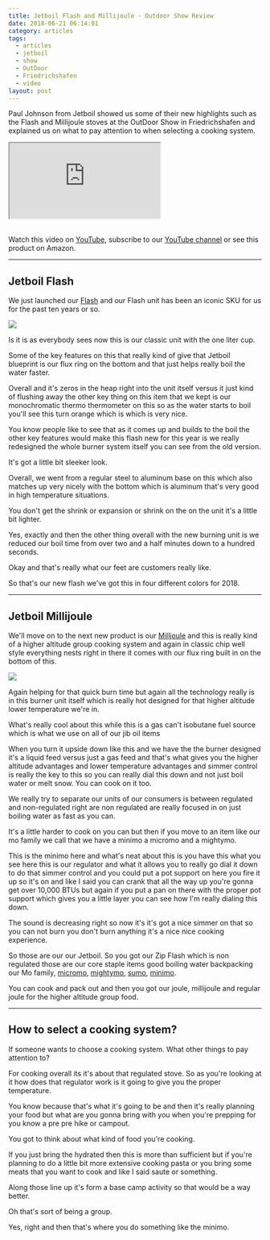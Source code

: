 ```yaml
---
title: Jetboil Flash and Millijoule - Outdoor Show Review
date: 2018-06-21 06:14:01
category: articles
tags:
  - articles
  - jetboil
  - show
  - OutDoor
  - Friedrichshafen
  - video
layout: post
---
```


Paul Johnson from Jetboil showed us some of their new highlights such as the Flash and Millijoule stoves at the OutDoor Show in Friedrichshafen and explained us on what to pay attention to when selecting a cooking system.

<div class="embed-responsive embed-responsive-16by9">
    <iframe class="embed-responsive-item" src="https://www.youtube.com/embed/f2vcnyJ1naQ"></iframe>
</div>
<br>

Watch this video on <a href="https://www.youtube.com/watch?v=f2vcnyJ1naQ&t=76s" rel="nofollow">YouTube</a>, subscribe to our <a rel="nofollow" href="https://www.youtube.com/channel/UCnO9Q_m9EaOCrHmmQIBVBNw?sub_confirmation=1">YouTube channel</a> or see this product on <a hre="https://amzn.to/2MKhRZA" rel="nofollow">Amazon</a>.

<!--more-->

---

## Jetboil Flash

We just launched our <a rel="nofollow" href="https://amzn.to/2MKhRZA">Flash</a> and our Flash unit has been an iconic SKU for us for the past ten years or so.

<a rel="nofollow" target="_blank"  href="https://www.amazon.com/gp/product/B07939L7Q7/ref=as_li_tl?ie=UTF8&camp=1789&creative=9325&creativeASIN=B07939L7Q7&linkCode=as2&tag=hikeve-20&linkId=a0e4a9654f4c7d339c9b48a237afcbfc"><img border="0" src="//ws-na.amazon-adsystem.com/widgets/q?_encoding=UTF8&MarketPlace=US&ASIN=B07939L7Q7&ServiceVersion=20070822&ID=AsinImage&WS=1&Format=_SL250_&tag=hikeve-20" ></a><img src="//ir-na.amazon-adsystem.com/e/ir?t=hikeve-20&l=am2&o=1&a=B07939L7Q7" width="1" height="1" border="0" alt="Jetboil Flash" style="border:none !important; margin:0px !important;" />

Is it is as everybody sees now this is our classic unit with the one liter cup.

Some of the key features on this that really kind of give that Jetboil blueprint is our flux ring on the bottom and that just helps really boil the water faster.

Overall and it's zeros in the heap right into the unit itself versus it just kind of flushing away
the other key thing on this item that we kept is our monochromatic thermo thermometer on this so as the water starts to boil you'll see this turn orange which is which is very nice.

You know people like to see that as it comes up and builds to the boil the other key features would make this flash new for this year is we really redesigned the whole burner system itself you can see from the old version.

It's got a little bit sleeker look.

Overall, we went from a regular steel to aluminum base on this which also matches up very nicely with the bottom which is aluminum that's very good in high temperature situations.

You don't get the shrink or expansion or shrink on the on the unit it's a little bit lighter.

Yes, exactly and then the other thing overall with the new burning unit is we reduced our boil time from over two and a half minutes down to a hundred seconds.

Okay and that's really what our feet are customers really like.

So that's our new flash we've got this in four different colors for 2018.

---

## Jetboil Millijoule

We'll move on to the next new product is our <a rel="nofollow" href="https://amzn.to/2tg1Zpf">Milljoule</a> and this is really kind of a higher altitude group cooking system and again in classic chip well style everything nests right in there it comes with our flux ring built in on the bottom of this.

<a rel="nofollow" target="_blank"  href="https://www.amazon.com/gp/product/B0797NKLQW/ref=as_li_tl?ie=UTF8&camp=1789&creative=9325&creativeASIN=B0797NKLQW&linkCode=as2&tag=hikeve-20&linkId=857f401b639f207c884a2ac206a33df1"><img border="0" src="//ws-na.amazon-adsystem.com/widgets/q?_encoding=UTF8&MarketPlace=US&ASIN=B0797NKLQW&ServiceVersion=20070822&ID=AsinImage&WS=1&Format=_SL250_&tag=hikeve-20" ></a><img src="//ir-na.amazon-adsystem.com/e/ir?t=hikeve-20&l=am2&o=1&a=B0797NKLQW" width="1" height="1" border="0" alt="Jetboil Millijoule" style="border:none !important; margin:0px !important;" />

Again helping for that quick burn time but again all the technology really is in this burner unit itself which is really hot designed for that higher altitude lower temperature we're in.

What's really cool about this while this is a gas can't isobutane fuel source which is what we use on all of our jib oil items

When you turn it upside down like this and we have the the burner designed it's a liquid feed versus just a gas feed and that's what gives you the higher altitude advantages and lower temperature advantages and simmer control is really the key to this so you can really dial this down and not just boil water or melt snow. You can cook on it too.

We really try to separate our units of our consumers is between regulated and non-regulated right are non regulated are really focused in on just boiling water as fast as you can.

It's a little harder to cook on you can but then if you move to an item like our mo family we call that we have a minimo a micromo and a mightymo.

This is the minimo here and what's neat about this is you have this what you see here this is our regulator and what it allows you to really go dial it down to do that simmer control and you could put a pot support on here you fire it up so it's on and like I said you can crank that all the way up you're gonna get over 10,000 BTUs but again if you put a pan on there with the proper pot support which gives you a little layer you can see how I'm really dialing this down.

The sound is decreasing right so now it's it's got a nice simmer on that so you can not burn you don't burn anything it's a nice nice cooking experience.

So those are our our Jetboil. So you got our Zip Flash which is non regulated those are our core staple items good boiling water backpacking our Mo family, <a rel="noflollow" href="https://amzn.to/2I7ac3H">micromo</a>, <a rel="nofollow" href="https://amzn.to/2Mcqawb">mightymo</a>, <a href="https://amzn.to/2MIlcrK">sumo</a>, <a rel="nofollow" href="https://amzn.to/2MbEHIp">minimo</a>.

You can cook and pack out and then you got our joule, millijoule and regular joule for the higher altitude group food.

---

## How to select a cooking system?

If someone wants to choose a cooking system. What other things to pay attention to?

For cooking overall its it's about that regulated stove. So as you're looking at it how does that regulator work is it going to give you the proper temperature.

You know because that's what it's going to be and then it's really planning your food but what are you gonna bring with you when you're prepping for you know a pre pre hike or campout.

You got to think about what kind of food you're cooking.

If you just bring the hydrated then this is more than sufficient but if you're planning to do a
little bit more extensive cooking pasta or you bring some meats that you want to
cook and like I said saute or something.

Along those line up it's form a base camp activity so that would be a way better.

Oh that's sort of being a group.

Yes, right and then that's where you do something like the minimo.
